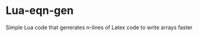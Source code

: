 Lua-eqn-gen
===========

Simple Lua code that generates n-lines of Latex code to write arrays faster
